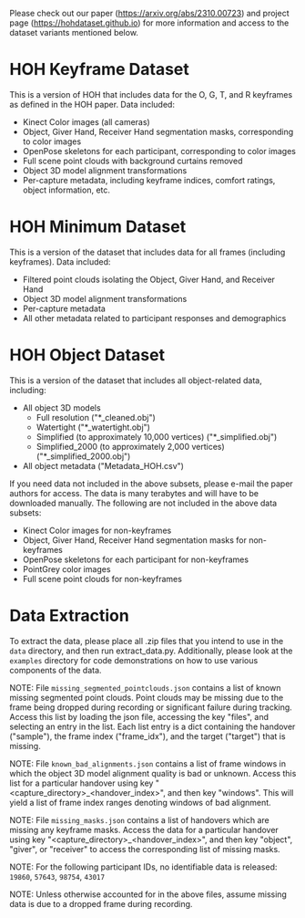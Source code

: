 Please check out our paper (https://arxiv.org/abs/2310.00723) and project page (https://hohdataset.github.io) 
for more information and access to the dataset variants mentioned below.


# HOH Keyframe Dataset
This is a version of HOH that includes data for the O, G, T, and R keyframes as defined in the HOH paper. Data included:
- Kinect Color images (all cameras)
- Object, Giver Hand, Receiver Hand segmentation masks, corresponding to color images
- OpenPose skeletons for each participant, corresponding to color images
- Full scene point clouds with background curtains removed
- Object 3D model alignment transformations
- Per-capture metadata, including keyframe indices, comfort ratings, object information, etc.

# HOH Minimum Dataset
This is a version of the dataset that includes data for all frames (including keyframes). Data included:
- Filtered point clouds isolating the Object, Giver Hand, and Receiver Hand
- Object 3D model alignment transformations
- Per-capture metadata
- All other metadata related to participant responses and demographics

# HOH Object Dataset
This is a version of the dataset that includes all object-related data, including:
- All object 3D models
  - Full resolution ("*_cleaned.obj")
  - Watertight ("*_watertight.obj")
  - Simplified (to approximately 10,000 vertices) ("*_simplified.obj")
  - Simplified_2000 (to approximately 2,000 vertices) ("*_simplified_2000.obj")
- All object metadata ("Metadata_HOH.csv")

If you need data not included in the above subsets, please e-mail the paper authors for access. The data is many terabytes and will
have to be downloaded manually. The following are not included in the above data subsets:
- Kinect Color images for non-keyframes
- Object, Giver Hand, Receiver Hand segmentation masks for non-keyframes
- OpenPose skeletons for each participant for non-keyframes
- PointGrey color images
- Full scene point clouds for non-keyframes

# Data Extraction
To extract the data, please place all .zip files that you intend to use in the `data` directory, and then run extract_data.py.
Additionally, please look at the `examples` directory for code demonstrations on how to use various components of the data.


NOTE: File `missing_segmented_pointclouds.json` contains a list of known missing segmented point clouds. Point clouds may be missing due to 
      the frame being dropped during recording or significant failure during tracking. Access this list by loading the json file, accessing
      the key "files", and selecting an entry in the list. Each list entry is a dict containing the handover ("sample"), the frame index ("frame_idx"),
      and the target ("target") that is missing.

NOTE: File `known_bad_alignments.json` contains a list of frame windows in which the object 3D model alignment quality is bad or unknown.
      Access this list for a particular handover using key "<capture_directory>_<handover_index>", and then key "windows". This will yield 
      a list of frame index ranges denoting windows of bad alignment.

NOTE: File `missing_masks.json` contains a list of handovers which are missing any keyframe masks. Access the data for a particular handover
      using key "<capture_directory>_<handover_index>", and then key "object", "giver", or "receiver" to access the corresponding list of 
      missing masks. 

NOTE: For the following participant IDs, no identifiable data is released: `19860`, `57643`, `98754`, `43017`

NOTE: Unless otherwise accounted for in the above files, assume missing data is due to a dropped frame during recording. 
